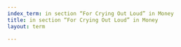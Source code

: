 ```yaml
---
index_term: in section “For Crying Out Loud” in Money
title: in section “For Crying Out Loud” in Money
layout: term

---
```

